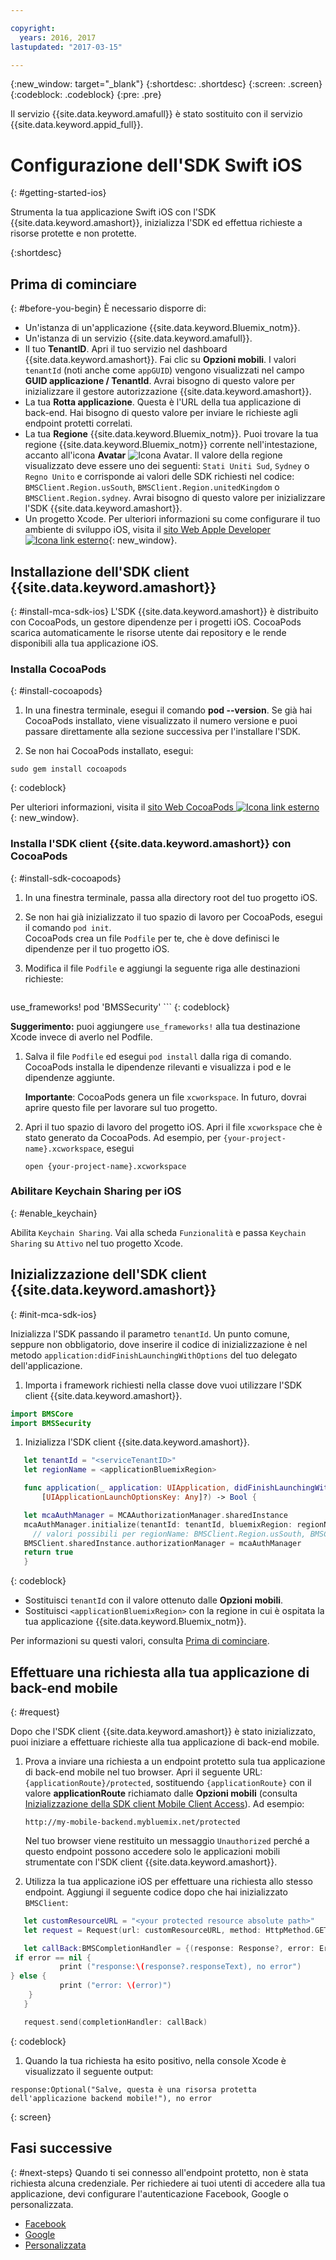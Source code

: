 ```yaml
---

copyright:
  years: 2016, 2017
lastupdated: "2017-03-15"

---
```


{:new_window: target="_blank"}
{:shortdesc: .shortdesc}
{:screen: .screen}
{:codeblock: .codeblock}
{:pre: .pre}

Il servizio {{site.data.keyword.amafull}} è stato sostituito con il servizio {{site.data.keyword.appid_full}}.

# Configurazione dell'SDK Swift iOS
{: #getting-started-ios}

Strumenta la tua applicazione Swift iOS con l'SDK {{site.data.keyword.amashort}}, inizializza l'SDK ed effettua richieste a risorse protette e non protette.

{:shortdesc}


## Prima di cominciare
{: #before-you-begin}
È necessario disporre di:

* Un'istanza di un'applicazione  {{site.data.keyword.Bluemix_notm}}.
* Un'istanza di un servizio {{site.data.keyword.amafull}}.
* Il tuo **TenantID**. Apri il tuo servizio nel dashboard {{site.data.keyword.amashort}}. Fai clic su **Opzioni mobili**. I valori `tenantId` (noti anche come `appGUID`)  vengono visualizzati nel campo **GUID applicazione / TenantId**. Avrai bisogno di questo valore per inizializzare il gestore autorizzazione {{site.data.keyword.amashort}}.
* La tua **Rotta applicazione**. Questa è l'URL della tua applicazione di back-end. Hai bisogno di questo valore per inviare le richieste agli endpoint protetti correlati.
* La tua **Regione** {{site.data.keyword.Bluemix_notm}}.  Puoi trovare la tua regione {{site.data.keyword.Bluemix_notm}} corrente nell'intestazione, accanto all'icona **Avatar** ![Icona Avatar](images/face.jpg "Icona Avatar"). Il valore della regione visualizzato deve essere uno dei seguenti: `Stati Uniti Sud`,  `Sydney` o  `Regno Unito` e corrisponde ai valori delle SDK richiesti nel codice: `BMSClient.Region.usSouth`, `BMSClient.Region.unitedKingdom` o `BMSClient.Region.sydney`.  Avrai bisogno di questo valore per inizializzare l'SDK {{site.data.keyword.amashort}}.
* Un progetto Xcode. Per ulteriori informazioni su come configurare il tuo ambiente di sviluppo iOS, visita il [sito Web Apple Developer ![Icona link esterno](../../icons/launch-glyph.svg "Icona link esterno")](https://developer.apple.com/support/xcode/){: new_window}.


## Installazione dell'SDK client {{site.data.keyword.amashort}}
{: #install-mca-sdk-ios}
L'SDK {{site.data.keyword.amashort}} è distribuito con CocoaPods, un gestore dipendenze per i progetti iOS. CocoaPods scarica automaticamente le risorse utente dai repository e le rende disponibili alla tua applicazione iOS.


### Installa CocoaPods
{: #install-cocoapods}

1. In una finestra terminale, esegui il comando **pod --version**. Se già hai CocoaPods installato, viene visualizzato il numero versione e puoi passare direttamente alla sezione successiva per l'installare l'SDK.

1. Se non hai CocoaPods installato, esegui:

```
sudo gem install cocoapods
```
{: codeblock}

Per ulteriori informazioni, visita il [sito Web CocoaPods ![Icona link esterno](../../icons/launch-glyph.svg "Icona link esterno")](https://cocoapods.org/){: new_window}.

### Installa l'SDK client {{site.data.keyword.amashort}} con CocoaPods
{: #install-sdk-cocoapods}

1. In una finestra terminale, passa alla directory root del tuo progetto iOS.

1. Se non hai già inizializzato il tuo spazio di lavoro per CocoaPods, esegui il comando `pod init`.<br/>
 CocoaPods crea un file `Podfile` per te, che è dove definisci le dipendenze per il tuo progetto iOS.

1. Modifica il file `Podfile` e aggiungi la seguente riga alle destinazioni richieste:

	```
  use_frameworks!
  pod 'BMSSecurity'
	```
	{: codeblock}

  **Suggerimento:** puoi aggiungere `use_frameworks!` alla tua destinazione Xcode invece di averlo nel Podfile.

1. Salva il file `Podfile` ed esegui `pod install` dalla riga di comando. CocoaPods  installa le dipendenze rilevanti e visualizza i pod e le dipendenze aggiunte.<br/>

   **Importante**: CocoaPods genera un file `xcworkspace`.  In futuro, dovrai aprire questo file per lavorare sul tuo progetto.

1. Apri il tuo spazio di lavoro del progetto iOS. Apri il file `xcworkspace` che è stato generato da CocoaPods. Ad esempio, per `{your-project-name}.xcworkspace`, esegui

	`open {your-project-name}.xcworkspace`

### Abilitare Keychain Sharing per iOS
{: #enable_keychain}

Abilita `Keychain Sharing`. Vai alla scheda `Funzionalità` e passa `Keychain Sharing` su `Attivo` nel tuo progetto Xcode.

## Inizializzazione dell'SDK client {{site.data.keyword.amashort}}
{: #init-mca-sdk-ios}

 Inizializza l'SDK passando il parametro `tenantId`. Un punto comune, seppure non obbligatorio, dove inserire il codice di inizializzazione è nel metodo `application:didFinishLaunchingWithOptions` del tuo delegato dell'applicazione.

1. Importa i framework richiesti nella classe dove vuoi utilizzare l'SDK client {{site.data.keyword.amashort}}.

 ```Swift
 import BMSCore
 import BMSSecurity
 ```

1. Inizializza l'SDK client {{site.data.keyword.amashort}}.

 ```Swift
	let tenantId = "<serviceTenantID>"
	let regionName = <applicationBluemixRegion>

	func application(_ application: UIApplication, didFinishLaunchingWithOptions launchOptions: 
		[UIApplicationLaunchOptionsKey: Any]?) -> Bool {

	let mcaAuthManager = MCAAuthorizationManager.sharedInstance
    mcaAuthManager.initialize(tenantId: tenantId, bluemixRegion: regionName)
      // valori possibili per regionName: BMSClient.Region.usSouth, BMSClient.Region.unitedKingdom, BMSClient.Region.sydney
	BMSClient.sharedInstance.authorizationManager = mcaAuthManager	
	return true
	}
  ```
  {: codeblock}

* Sostituisci `tenantId` con il valore ottenuto dalle **Opzioni mobili**.
* Sostituisci `<applicationBluemixRegion>` con la regione in cui è ospitata la tua applicazione {{site.data.keyword.Bluemix_notm}}.

Per informazioni su questi valori, consulta [Prima di cominciare](#before-you-begin).


## Effettuare una richiesta alla tua applicazione di back-end mobile
{: #request}

Dopo che l'SDK client {{site.data.keyword.amashort}} è stato inizializzato, puoi iniziare a effettuare richieste alla tua applicazione di back-end mobile.

1. Prova a inviare una richiesta a un endpoint protetto sula tua applicazione di back-end mobile nel tuo browser. Apri il seguente URL: `{applicationRoute}/protected`, sostituendo `{applicationRoute}` con il valore **applicationRoute** richiamato dalle **Opzioni mobili** (consulta [Inizializzazione della SDK client Mobile Client Access](#init-mca-sdk-ios)). Ad esempio:

	`http://my-mobile-backend.mybluemix.net/protected
	`

	Nel tuo browser viene restituito un messaggio `Unauthorized` perché a questo endpoint possono accedere solo le applicazioni mobili strumentate con l'SDK client {{site.data.keyword.amashort}}.

1. Utilizza la tua applicazione iOS per effettuare una richiesta allo stesso endpoint. Aggiungi il seguente codice dopo che hai inizializzato `BMSClient`:

 ```Swift
	let customResourceURL = "<your protected resource absolute path>"
	let request = Request(url: customResourceURL, method: HttpMethod.GET)

	let callBack:BMSCompletionHandler = {(response: Response?, error: Error?) in
  if error == nil {
       	    print ("response:\(response?.responseText), no error")
 } else {
       	    print ("error: \(error)")
     }
	}

	request.send(completionHandler: callBack)
 ```
 {: codeblock}

1.  Quando la tua richiesta ha esito positivo, nella console Xcode è visualizzato il seguente output:

 ```
 response:Optional("Salve, questa è una risorsa protetta dell'applicazione backend mobile!"), no error
 ```
{: screen}

## Fasi successive
{: #next-steps}
Quando ti sei connesso all'endpoint protetto, non è stata richiesta alcuna credenziale. Per richiedere ai tuoi utenti di accedere alla tua applicazione, devi configurare l'autenticazione Facebook, Google o personalizzata.

  * [Facebook](facebook-auth-ios-swift-sdk.html)
  * [Google](google-auth-ios-swift-sdk.html)
  * [Personalizzata](custom-auth-ios-swift-sdk.html)
